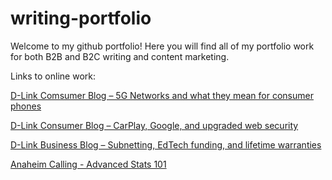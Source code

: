 # writing-portfolio
Welcome to my github portfolio!
Here you will find all of my portfolio work for both B2B and B2C writing and content marketing.

Links to online work:

[D-Link Comsumer Blog – 5G Networks and what they mean for consumer phones](http://blog.dlink.com/what-is-5g-and-what-does-it-mean-for-your-phone)

[D-Link Consumer Blog – CarPlay, Google, and upgraded web security](http://blog.dlink.com/google-shows-carplay-alexa-toyota-web-security)

[D-Link Business Blog – Subnetting, EdTech funding, and lifetime warranties](http://businessblog.us.dlink.com/subnet-edtech-funding-lifetime-warranty)

[Anaheim Calling - Advanced Stats 101](https://www.anaheimcalling.com/2019/11/19/20969922/advanced-stats-101-an-explanation-of-common-stats-and-the-anaheim-ducks-season-leaders-analytics)
